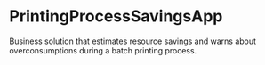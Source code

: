# PrintingProcessSavingsApp
Business solution that estimates resource savings and warns about overconsumptions during a batch printing process. 
